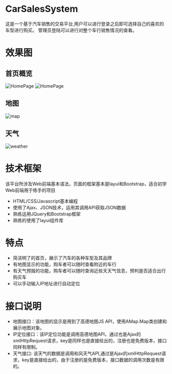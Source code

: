 # CarSalesSystem
这是一个基于汽车销售的交易平台,用户可以进行登录之后即可选择自己的喜欢的车型进行购买。
管理员登陆可以进行对整个车行销售情况的查看。


# 效果图
## 首页概览
![HomePage](http://pdi3m4use.bkt.clouddn.com/CarSystem1.png)
![HomePage](http://pdi3m4use.bkt.clouddn.com/CarSystem2.png)
## 地图
![map](http://pdi3m4use.bkt.clouddn.com/CarSystemmap.png)
## 天气
![weather](http://pdi3m4use.bkt.clouddn.com/CarSystemWeather.png)
# 技术框架
该平台所涉及Web前端基本语法，页面的框架基本是layui和Bootstrap，适合初学Web前端用于练手的项目
* HTML/CSS/Javascript基本编程
* 使用了Ajax、JSON技术，运用其调用API获取JSON数据
* 熟练运用JQuery和Bootstrap框架
* 熟练的使用了layui组件库
# 特点
* 简洁明了的首页，展示了汽车的各种车型及其品牌
* 有地图显示的功能，购车者可以随时查看附近的车行
* 有天气预报的功能，购车者可以随时查询近些天天气信息，预判是否适合出行购买车
* 可以手动输入IP地址进行自动定位
# 接口说明
* 地图接口：该地图的显示是用到了高德地图JS API，使用AMap.Map类创建和展示地图对象。
* IP定位接口：该IP定位功能是调用高德地图API，通过也是Ajax的xmlHttpRequest请求，key是同样也是直接给出的，注册也是免费版本，接口同样有限制。
* 天气接口:  该天气的数据是调用和风天气API,通过是Ajax的xmlHttpRequest请求，key是直接给出的，由于注册的是免费版本，接口数据的调用次数是有限的。

